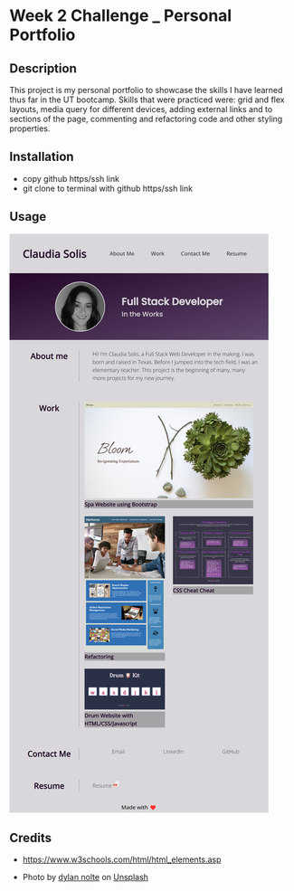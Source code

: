 # Week 2 Challenge _ Personal Portfolio

## Description
This project is my personal portfolio to showcase the skills I have learned thus far in the UT bootcamp. Skills that were practiced were: grid and flex layouts, media query for different devices, adding external links and to sections of the page, commenting and refactoring code and other styling properties. 

## Installation
- copy github https/ssh link
- git clone to terminal with github https/ssh link

## Usage

![Wepage screenshot](assets/images/personal-webpage.png)



## Credits

- https://www.w3schools.com/html/html_elements.asp

- Photo by <a href="https://unsplash.com/@dylan_nolte?utm_source=unsplash&utm_medium=referral&utm_content=creditCopyText">dylan nolte</a> on <a href="https://unsplash.com/s/photos/solid-background?utm_source=unsplash&utm_medium=referral&utm_content=creditCopyText">Unsplash</a>
